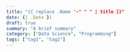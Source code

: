 ```yaml
---
title: "{{ replace .Name "-" " " | title }}"
date: {{ .Date }}
draft: true
summary: "A brief summary"
category: ["Data Science", "Programming"]
tags: ["tag1", "tag2"]
---
```


